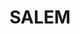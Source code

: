 ---
title: SALEM
crosslinks:
- Portland
- DnD
- tattoos
- SalemMA
- EngineeringStudents
- grammar
- IAmA
- harrypotter
- oregon
---